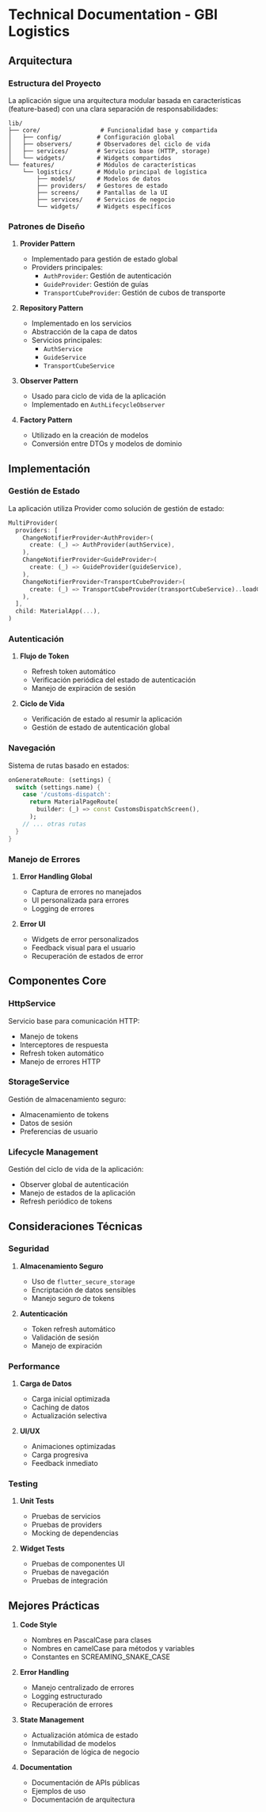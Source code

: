 # Technical Documentation - GBI Logistics

## Arquitectura

### Estructura del Proyecto

La aplicación sigue una arquitectura modular basada en características (feature-based) con una clara separación de responsabilidades:

```
lib/
├── core/                 # Funcionalidad base y compartida
│   ├── config/          # Configuración global
│   ├── observers/       # Observadores del ciclo de vida
│   ├── services/        # Servicios base (HTTP, storage)
│   └── widgets/         # Widgets compartidos
└── features/            # Módulos de características
    └── logistics/       # Módulo principal de logística
        ├── models/      # Modelos de datos
        ├── providers/   # Gestores de estado
        ├── screens/     # Pantallas de la UI
        ├── services/    # Servicios de negocio
        └── widgets/     # Widgets específicos
```

### Patrones de Diseño

1. **Provider Pattern**
   - Implementado para gestión de estado global
   - Providers principales:
     - `AuthProvider`: Gestión de autenticación
     - `GuideProvider`: Gestión de guías
     - `TransportCubeProvider`: Gestión de cubos de transporte

2. **Repository Pattern**
   - Implementado en los servicios
   - Abstracción de la capa de datos
   - Servicios principales:
     - `AuthService`
     - `GuideService`
     - `TransportCubeService`

3. **Observer Pattern**
   - Usado para ciclo de vida de la aplicación
   - Implementado en `AuthLifecycleObserver`

4. **Factory Pattern**
   - Utilizado en la creación de modelos
   - Conversión entre DTOs y modelos de dominio

## Implementación

### Gestión de Estado

La aplicación utiliza Provider como solución de gestión de estado:

```dart
MultiProvider(
  providers: [
    ChangeNotifierProvider<AuthProvider>(
      create: (_) => AuthProvider(authService),
    ),
    ChangeNotifierProvider<GuideProvider>(
      create: (_) => GuideProvider(guideService),
    ),
    ChangeNotifierProvider<TransportCubeProvider>(
      create: (_) => TransportCubeProvider(transportCubeService)..loadCubes(),
    ),
  ],
  child: MaterialApp(...),
)
```

### Autenticación

1. **Flujo de Token**
   - Refresh token automático
   - Verificación periódica del estado de autenticación
   - Manejo de expiración de sesión

2. **Ciclo de Vida**
   - Verificación de estado al resumir la aplicación
   - Gestión de estado de autenticación global

### Navegación

Sistema de rutas basado en estados:

```dart
onGenerateRoute: (settings) {
  switch (settings.name) {
    case '/customs-dispatch':
      return MaterialPageRoute(
        builder: (_) => const CustomsDispatchScreen(),
      );
    // ... otras rutas
  }
}
```

### Manejo de Errores

1. **Error Handling Global**
   - Captura de errores no manejados
   - UI personalizada para errores
   - Logging de errores

2. **Error UI**
   - Widgets de error personalizados
   - Feedback visual para el usuario
   - Recuperación de estados de error

## Componentes Core

### HttpService

Servicio base para comunicación HTTP:
- Manejo de tokens
- Interceptores de respuesta
- Refresh token automático
- Manejo de errores HTTP

### StorageService

Gestión de almacenamiento seguro:
- Almacenamiento de tokens
- Datos de sesión
- Preferencias de usuario

### Lifecycle Management

Gestión del ciclo de vida de la aplicación:
- Observer global de autenticación
- Manejo de estados de la aplicación
- Refresh periódico de tokens

## Consideraciones Técnicas

### Seguridad

1. **Almacenamiento Seguro**
   - Uso de `flutter_secure_storage`
   - Encriptación de datos sensibles
   - Manejo seguro de tokens

2. **Autenticación**
   - Token refresh automático
   - Validación de sesión
   - Manejo de expiración

### Performance

1. **Carga de Datos**
   - Carga inicial optimizada
   - Caching de datos
   - Actualización selectiva

2. **UI/UX**
   - Animaciones optimizadas
   - Carga progresiva
   - Feedback inmediato

### Testing

1. **Unit Tests**
   - Pruebas de servicios
   - Pruebas de providers
   - Mocking de dependencias

2. **Widget Tests**
   - Pruebas de componentes UI
   - Pruebas de navegación
   - Pruebas de integración

## Mejores Prácticas

1. **Code Style**
   - Nombres en PascalCase para clases
   - Nombres en camelCase para métodos y variables
   - Constantes en SCREAMING_SNAKE_CASE

2. **Error Handling**
   - Manejo centralizado de errores
   - Logging estructurado
   - Recuperación de errores

3. **State Management**
   - Actualización atómica de estado
   - Inmutabilidad de modelos
   - Separación de lógica de negocio

4. **Documentation**
   - Documentación de APIs públicas
   - Ejemplos de uso
   - Documentación de arquitectura